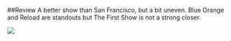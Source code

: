 ##Review
A better show than San Francisco, but a bit uneven. Blue Orange and Reload are standouts but The First Show is not a strong closer.  
  


<img src="images/f8a22377-a86f-4bd8-86ec-f1d0e7f8d177-9895-000008f44b02ab23_file.jpg" />
